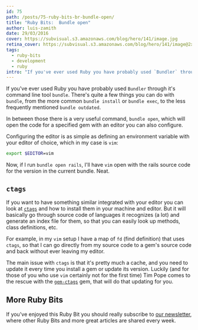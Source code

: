 ```yaml
---
id: 75
path: /posts/75-ruby-bits-br-bundle-open/
title: "Ruby Bits:  Bundle open"
author: luis-zamith
date: 29/03/2016
cover: https://subvisual.s3.amazonaws.com/blog/hero/141/image.jpg
retina_cover: https://subvisual.s3.amazonaws.com/blog/hero/141/image@2x.jpg
tags:
  - ruby-bits
  - development
  - ruby
intro: "If you've ever used Ruby you have probably used `Bundler` through it's command"
---
```


If you've ever used Ruby you have probably used `Bundler` through it's command
line tool `bundle`. There's quite a few things you can do with `bundle`, from
the more common `bundle install` or `bundle exec`, to the less frequently
mentioned `bundle outdated`.

In between those there is a very useful command, `bundle open`, which will open
the code for a specified gem with an editor you can also configure.

Configuring the editor is as simple as defining an environment variable with
your editor of choice, which in my case is `vim`:

```bash
export $EDITOR=vim
```

Now, if I run `bundle open rails`, I'll have `vim` open with the rails source
code for the version in the current bundle. Neat.

## `ctags`

If you want to have something similar integrated with your editor you can look
at [`ctags`](http://ctags.sourceforge.net/) and how to install them in your
machine and editor. But it will basically go through source code of languages it
recognizes (a lot) and generate an index file for them, so that you can easily
look up methods, class definitions, etc.

For example, in my `vim` setup I have a map of `fd` (find definition) that uses
`ctags`, so that I can go directly from my source code to a gem's source code and
back without ever leaving my editor.

The main issue with `ctags` is that it's pretty much a cache, and you need to
update it every time you install a gem or update its version. Luckily (and for
those of you who use `vim` certainly not for the first time) Tim Pope comes to
the rescue with the [`gem-ctags`](https://github.com/tpope/gem-ctags) gem,
that will do that updating for you.

## More Ruby Bits

If you've enjoyed this Ruby Bit you should really subscribe to [our
newsletter](https://subvisual.co/newsletter/), where other Ruby Bits and
more great articles are shared every week.

